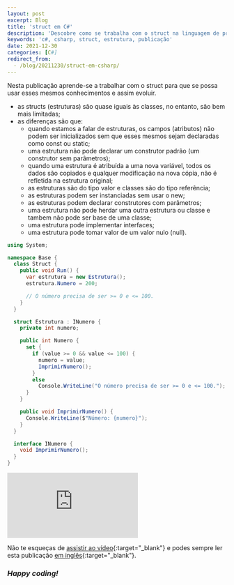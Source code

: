 ```yaml
---
layout: post
excerpt: Blog
title: 'struct em C#'
description: 'Descobre como se trabalha com o struct na linguagem de programação C#. Obtém respostas às tuas dúvidas com a teoria e os exemplos apresentados.'
keywords: 'c#, csharp, struct, estrutura, publicação'
date: 2021-12-30
categories: [C#]
redirect_from:
  - /blog/20211230/struct-em-csharp/
---
```


Nesta publicação aprende-se a trabalhar com o struct para que se possa usar esses mesmos conhecimentos e assim evoluir.

- as structs (estruturas) são quase iguais às classes, no entanto, são bem mais limitadas;
- as diferenças são que:
  - quando estamos a falar de estruturas, os campos (atributos) não podem ser inicializados sem que esses mesmos sejam declaradas como const ou static;
  - uma estrutura não pode declarar um construtor padrão (um construtor sem parâmetros);
  - quando uma estrutura é atribuída a uma nova variável, todos os dados são copiados e qualquer modificação na nova cópia, não é refletida na estrutura original;
  - as estruturas são do tipo valor e classes são do tipo referência;
  - as estruturas podem ser instanciadas sem usar o new;
  - as estruturas podem declarar construtores com parâmetros;
  - uma estrutura não pode herdar uma outra estrutura ou classe e tambem não pode ser base de uma classe;
  - uma estrutura pode implementar interfaces;
  - uma estrutura pode tomar valor de um valor nulo (null).

```csharp
using System;

namespace Base {
  class Struct {
    public void Run() {
      var estrutura = new Estrutura();
      estrutura.Numero = 200;

      // O número precisa de ser >= 0 e <= 100.
    }
  }

  struct Estrutura : INumero {
    private int numero;

    public int Numero {
      set {
        if (value >= 0 && value <= 100) {
          numero = value;
          ImprimirNumero();
        }
        else
          Console.WriteLine("O número precisa de ser >= 0 e <= 100.");
      }
    }

    public void ImprimirNumero() {
      Console.WriteLine($"Número: {numero}");
    }
  }

  interface INumero {
    void ImprimirNumero();
  }
}
```

<div class="video-container">
  <iframe src="https://www.youtube.com/embed/tyvCf7CUEfg" frameborder="0" allowfullscreen></iframe>
</div>

Não te esqueças de [assistir ao vídeo](https://youtu.be/tyvCf7CUEfg){:target="\_blank"} e podes sempre ler esta publicação [em inglês](https://nelsonsilvadev.com/blog/struct-in-csharp/){:target="\_blank"}.

### _Happy coding!_
